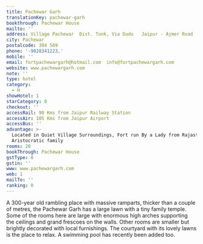 ```yaml
---
title: Pachewar Garh
translationKey: pachewar-garh
bookthrough: Pachewar House
mailto: ''
address: Village Pachewar  Dist. Tonk, Via Dudu   Jaipur - Ajmer Road
city: Pachewar
postalcode: 304 509
phone: '-9828341223,'
mobile: ''
email: fortpachewargarh@hotmail.com  info@fortpachewargarh.com
website: www.pachewargarh.com
note: ''
type: hotel
category:
  - H
showHotel: 1
starCategory: 0
checkout: ''
accessRail: 90 Kms from Jaipur Railway Station
accessAir: 105 Kms from Jaipur Airport
accessBus: ''
advantage: >-
  Located in Quiet Village Surroundings, Fort run By a Lady from Rajasthani
  Aristocratic family 
rooms: 20
bookThrough: Pachewar House
gstType: 0
gstin: ''
www: www.pachewargarh.com
web: 1
mailTo: ''
ranking: 0
---
```







A 300-year old rambling place with massive ramparts, thicker than a couple of metres, the Pachewar Garh has a large lawn with a tiny family temple.     Some of the rooms here are large with enormous high arches supporting the ceilings and grand frescoes on the walls. Other rooms are smaller but brightly decorated with local furnishings. The courtyard with its lovely lawns is the place to relax. A swimming pool has recently been added too.    